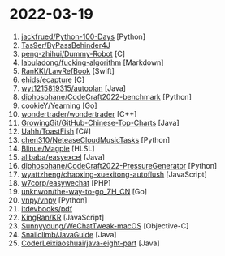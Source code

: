 # 2022-03-19

1. [jackfrued/Python-100-Days](https://github.com/jackfrued/Python-100-Days "Python - 100天从新手到大师") [Python]
2. [Tas9er/ByPassBehinder4J](https://github.com/Tas9er/ByPassBehinder4J "冰蝎Java WebShell自动化免杀生成") 
3. [peng-zhihui/Dummy-Robot](https://github.com/peng-zhihui/Dummy-Robot "我的超迷你机械臂机器人项目。") [C]
4. [labuladong/fucking-algorithm](https://github.com/labuladong/fucking-algorithm "刷算法全靠套路，认准 labuladong 就够了！English version supported! Crack LeetCode, not only how, but also why.") [Markdown]
5. [RanKKI/LawRefBook](https://github.com/RanKKI/LawRefBook "中华人民共和国法律手册") [Swift]
6. [ehids/ecapture](https://github.com/ehids/ecapture "ecapture是一款无需CA证书，就可以进行HTTPS通讯明文抓包的工具。") [C]
7. [wyt1215819315/autoplan](https://github.com/wyt1215819315/autoplan "这是一个自动化的托管系统，目前支持网易云，bilibili，米游社原神签到，测试地址https://auto.oldwu.top") [Java]
8. [diphosphane/CodeCraft2022-benchmark](https://github.com/diphosphane/CodeCraft2022-benchmark "a benchmark for Huawei CodeCraft 2022 判题器 算分器") [Python]
9. [cookieY/Yearning](https://github.com/cookieY/Yearning "🐳 A most popular sql audit platform for mysql") [Go]
10. [wondertrader/wondertrader](https://github.com/wondertrader/wondertrader "WonderTrader——量化研发交易一站式框架") [C++]
11. [GrowingGit/GitHub-Chinese-Top-Charts](https://github.com/GrowingGit/GitHub-Chinese-Top-Charts "🇨🇳 GitHub中文排行榜，各语言分设「软件 | 资料」榜单，精准定位中文好项目。各取所需，高效学习。") [Java]
12. [Uahh/ToastFish](https://github.com/Uahh/ToastFish "") [C#]
13. [chen310/NeteaseCloudMusicTasks](https://github.com/chen310/NeteaseCloudMusicTasks "网易云音乐自动任务：刷等级、云贝、云豆等") [Python]
14. [Blinue/Magpie](https://github.com/Blinue/Magpie "使游戏窗口全屏显示") [HLSL]
15. [alibaba/easyexcel](https://github.com/alibaba/easyexcel "快速、简洁、解决大文件内存溢出的java处理Excel工具") [Java]
16. [diphosphane/CodeCraft2022-PressureGenerator](https://github.com/diphosphane/CodeCraft2022-PressureGenerator "a pressure data generator made for CodeCraft-2022 华为CodeCraft2022数据压测生成器") [Python]
17. [wyattzheng/chaoxing-xuexitong-autoflush](https://github.com/wyattzheng/chaoxing-xuexitong-autoflush "超星学习通全自动无人值守刷课程序，使用协议发包来实现，无需浏览器，支持自动过视频。") [JavaScript]
18. [w7corp/easywechat](https://github.com/w7corp/easywechat "📦 一个 PHP 微信 SDK") [PHP]
19. [unknwon/the-way-to-go_ZH_CN](https://github.com/unknwon/the-way-to-go_ZH_CN "《The Way to Go》中文译本，中文正式名《Go 入门指南》") [Go]
20. [vnpy/vnpy](https://github.com/vnpy/vnpy "基于Python的开源量化交易平台开发框架") [Python]
21. [itdevbooks/pdf](https://github.com/itdevbooks/pdf "编程电子书，电子书，编程书籍，包括C，C#，Docker，Elasticsearch，Git，Hadoop，HeadFirst，Java，Javascript，jvm，Kafka，Linux，Maven，MongoDB，MyBatis，MySQL，Netty，Nginx，Python，RabbitMQ，Redis，Scala，Solr，Spark，Spring，SpringBoot，SpringCloud，TCPIP，Tomcat，Zookeeper，人工智能，大数据类，并发编程，数据库类，数据挖掘，新面试题，架构设计，算法系列，计算机类，设计模式，软件测试，重构优化，等更多分类") 
22. [KingRan/KR](https://github.com/KingRan/KR "") [JavaScript]
23. [Sunnyyoung/WeChatTweak-macOS](https://github.com/Sunnyyoung/WeChatTweak-macOS "A dynamic library tweak for WeChat macOS - 首款微信 macOS 客户端撤回拦截与多开 🔨") [Objective-C]
24. [Snailclimb/JavaGuide](https://github.com/Snailclimb/JavaGuide "「Java学习+面试指南」一份涵盖大部分 Java 程序员所需要掌握的核心知识。准备 Java 面试，首选 JavaGuide！") [Java]
25. [CoderLeixiaoshuai/java-eight-part](https://github.com/CoderLeixiaoshuai/java-eight-part "『Java八股文』Java面试套路，Java进阶学习，打破内卷拿大厂Offer，升职加薪！") [Java]
